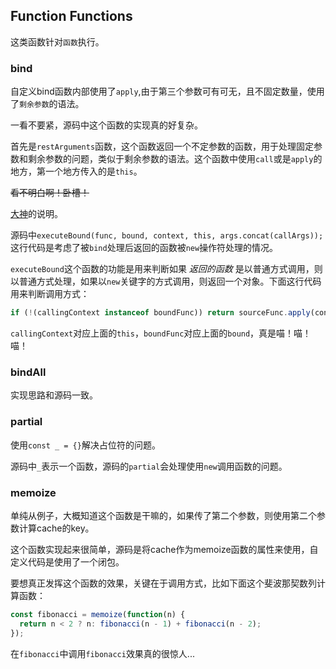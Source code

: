 ## Function Functions

这类函数针对`函数`执行。

### bind

自定义bind函数内部使用了`apply`,由于第三个参数可有可无，且不固定数量，使用了`剩余参数`的语法。

一看不要紧，源码中这个函数的实现真的好复杂。

首先是`restArguments`函数，这个函数返回一个不定参数的函数，用于处理固定参数和剩余参数的问题，类似于剩余参数的语法。这个函数中使用`call`或是`apply`的地方，第一个地方传入的是`this`。

~~看不明白啊！卧槽！~~

[大神](https://github.com/hanzichi/underscore-analysis/issues/19)的说明。

源码中`executeBound(func, bound, context, this, args.concat(callArgs));`这行代码是考虑了被`bind`处理后返回的函数被`new`操作符处理的情况。

`executeBound`这个函数的功能是用来判断如果 *返回的函数* 是以普通方式调用，则以普通方式处理，如果以`new`关键字的方式调用，则返回一个对象。下面这行代码用来判断调用方式：

```js
if (!(callingContext instanceof boundFunc)) return sourceFunc.apply(context, args);
```

`callingContext`对应上面的`this`，`boundFunc`对应上面的`bound`，真是喵！喵！喵！

### bindAll

实现思路和源码一致。

### partial

使用`const _ = {}`解决占位符的问题。

源码中`_`表示一个函数，源码的`partial`会处理使用`new`调用函数的问题。

### memoize

单纯从例子，大概知道这个函数是干嘛的，如果传了第二个参数，则使用第二个参数计算cache的key。

这个函数实现起来很简单，源码是将cache作为memoize函数的属性来使用，自定义代码是使用了一个闭包。

要想真正发挥这个函数的效果，关键在于调用方式，比如下面这个斐波那契数列计算函数：

```js
const fibonacci = memoize(function(n) {
  return n < 2 ? n: fibonacci(n - 1) + fibonacci(n - 2);
});
```

在`fibonacci`中调用`fibonacci`效果真的很惊人...